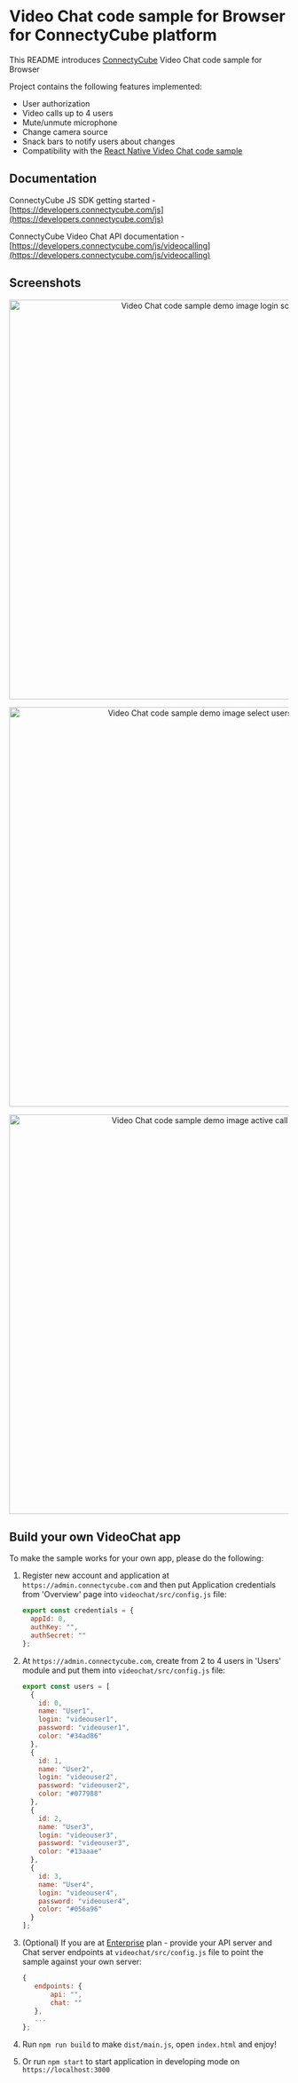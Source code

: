 # Video Chat code sample for Browser for ConnectyCube platform

This README introduces [ConnectyCube](https://connectycube.com) Video Chat code sample for Browser

Project contains the following features implemented:

- User authorization
- Video calls up to 4 users
- Mute/unmute microphone
- Change camera source
- Snack bars to notify users about changes
- Compatibility with the [React Native Video Chat code sample](https://github.com/ConnectyCube/connectycube-reactnative-samples/tree/master/RNVideoChat)

## Documentation

ConnectyCube JS SDK getting started - [https://developers.connectycube.com/js](https://developers.connectycube.com/js)

ConnectyCube Video Chat API documentation - [https://developers.connectycube.com/js/videocalling](https://developers.connectycube.com/js/videocalling)

## Screenshots

<p align="center">
<img src="https://developers.connectycube.com/docs/_images/code_samples/javascript/js_codesample_videochat_login.png" width="720" alt="Video Chat code sample demo image login screen">
</p>

<p align="center">
<img src="https://developers.connectycube.com/docs/_images/code_samples/javascript/js_codesample_videochat_select_users.png" width="720" alt="Video Chat code sample demo image select users screen">
</p>

<p align="center">
<img src="https://developers.connectycube.com/docs/_images/code_samples/javascript/js_codesample_videochat_active_call.png" width="720" alt="Video Chat code sample demo image active call screen">
</p>

## Build your own VideoChat app

To make the sample works for your own app, please do the following:

1.  Register new account and application at `https://admin.connectycube.com` and then put Application credentials from 'Overview' page into `videochat/src/config.js` file:

    ```javascript
    export const credentials = {
      appId: 0,
      authKey: "",
      authSecret: ""
    };
    ```

2.  At `https://admin.connectycube.com`, create from 2 to 4 users in 'Users' module and put them into `videochat/src/config.js` file:

    ```javascript
    export const users = [
      {
        id: 0,
        name: "User1",
        login: "videouser1",
        password: "videouser1",
        color: "#34ad86"
      },
      {
        id: 1,
        name: "User2",
        login: "videouser2",
        password: "videouser2",
        color: "#077988"
      },
      {
        id: 2,
        name: "User3",
        login: "videouser3",
        password: "videouser3",
        color: "#13aaae"
      },
      {
        id: 3,
        name: "User4",
        login: "videouser4",
        password: "videouser4",
        color: "#056a96"
      }
    ];
    ```

3.  (Optional) If you are at [Enterprise](https://connectycube.com/pricing/) plan - provide your API server and Chat server endpoints at `videochat/src/config.js` file to point the sample against your own server:

    ```javascript
    {
       endpoints: {
           api: "",
           chat: ""
       },
       ...
    };
    ```
    
4.  Run `npm run build` to make `dist/main.js`, open `index.html` and enjoy!
5.  Or run `npm start` to start application in developing mode on `https://localhost:3000`
